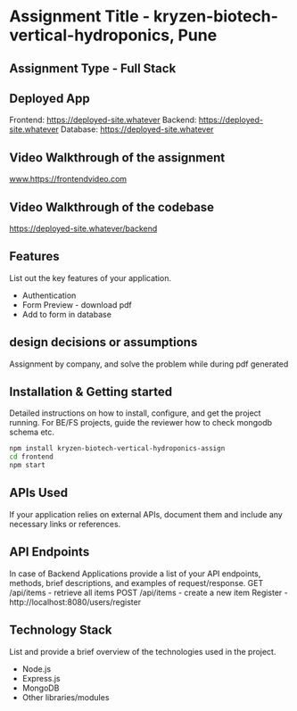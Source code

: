 # Assignment Title - kryzen-biotech-vertical-hydroponics, Pune
## Assignment Type - Full Stack
## Deployed App
Frontend: https://deployed-site.whatever
Backend: https://deployed-site.whatever
Database: https://deployed-site.whatever
## Video Walkthrough of the assignment
www.https://frontendvideo.com

## Video Walkthrough of the codebase
https://deployed-site.whatever/backend

## Features
List out the key features of your application.

- Authentication
- Form Preview - download pdf
- Add to form in database
## design decisions or assumptions
Assignment by company, and solve the problem while during pdf generated
## Installation & Getting started
Detailed instructions on how to install, configure, and get the project running. For BE/FS projects, guide the reviewer how to check mongodb schema etc.

```bash
npm install kryzen-biotech-vertical-hydroponics-assign
cd frontend
npm start
```
## APIs Used
If your application relies on external APIs, document them and include any necessary links or references.

## API Endpoints
In case of Backend Applications provide a list of your API endpoints, methods, brief descriptions, and examples of request/response.
GET /api/items - retrieve all items
POST /api/items - create a new item
Register - http://localhost:8080/users/register

## Technology Stack
List and provide a brief overview of the technologies used in the project.

- Node.js
- Express.js
- MongoDB
- Other libraries/modules

